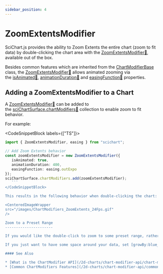 ```yaml
---
sidebar_position: 4
---
```


# ZoomExtentsModifier 

SciChart.js provides the ability to Zoom Extents the entire chart (zoom to fit data) by double-clicking the chart area with the [ZoomExtentsModifier:blue_book:](https://www.scichart.com/documentation/js/current/typedoc/classes/zoomextentsmodifier.html), available out of the box.

Besides common features which are inherited from the [ChartModifierBase](/2d-charts/chart-modifier-api/common-features) class, the [ZoomExtentsModifier:blue_book:](https://www.scichart.com/documentation/js/current/typedoc/classes/zoomextentsmodifier.html) allows animated zooming via the [isAnimated:blue_book:](https://www.scichart.com/documentation/js/current/typedoc/classes/zoomextentsmodifier.html#isanimated), [animationDuration:blue_book:](https://www.scichart.com/documentation/js/current/typedoc/classes/zoomextentsmodifier.html#animationduration) and [easingFunction:blue_book:](https://www.scichart.com/documentation/js/current/typedoc/classes/zoomextentsmodifier.html#easingfunction) properties.

Adding a ZoomExtentsModifier to a Chart
---------------------------------------

A [ZoomExtentsModifier:blue_book:](https://www.scichart.com/documentation/js/current/typedoc/classes/zoomextentsmodifier.html) can be added to the [sciChartSurface.chartModifiers:blue_book:](https://www.scichart.com/documentation/js/current/typedoc/classes/scichartsurface.html#chartmodifiers) collection to enable zoom to fit behavior. 

For example:

<CodeSnippetBlock labels={["TS"]}>
   ```ts {4} showLineNumbers
   import { ZoomExtentsModifier, easing } from "scichart";

   // Add Zoom Extents behavior
   const zoomExtentsModifier = new ZoomExtentsModifier({ 
      isAnimated: true,
      animationDuration: 400,
      easingFunction: easing.outExpo
   });
   sciChartSurface.chartModifiers.add(zoomExtentsModifier);
      ```
</CodeSnippetBlock>

This results in the following behavior when double-clicking the chart:

<CenteredImageWrapper
   src="/images/ChartModifiers_ZoomExtents_24Fps.gif"
/>

Zoom to a Preset Range
----------------------

If you would like the double-click to zoom to some preset range, rather than the data range, you can set [zoomExtentsRange:blue_book:](https://www.scichart.com/documentation/js/current/typedoc/classes/numericaxis.html#zoomextentsrange) on the axes.  In addition, if you are setting an initial visibleRange on an axis and would like zoomExtents to return to this range, you can just set [zoomExtentsToInitialRange:blue_book:](https://www.scichart.com/documentation/js/current/typedoc/classes/numericaxis.html#zoomextentstoinitialrange) true, which will set [zoomExtentsRange:blue_book:](https://www.scichart.com/documentation/js/current/typedoc/classes/numericaxis.html#zoomextentsrange) to the visibleRange passed in.

If you just want to have some space around your data, set [growBy:blue_book:](https://www.scichart.com/documentation/js/current/typedoc/classes/numericaxis.html#growby) instead.

#### See Also

* [What is the ChartModifier API](/2d-charts/chart-modifier-api/chart-modifier-api-overview)
* [Common ChartModifiers Features](/2d-charts/chart-modifier-api/common-features)